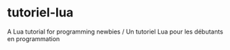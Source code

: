 # tutoriel-lua
A Lua tutorial for programming newbies / Un tutoriel Lua pour les débutants en programmation
